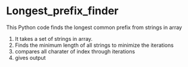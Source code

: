 # Longest_prefix_finder
This Python code finds the longest common prefix from strings in array

1. It takes a set of strings in array.
2.  Finds the minimum length of all strings to minimize the iterations
3.  compares all charater of index through iterations
4.  gives output

